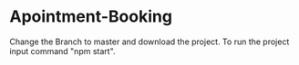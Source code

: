 # Apointment-Booking

Change the Branch to master and download the project. To run the project input command "npm start".
